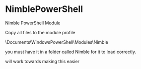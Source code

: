 NimblePowerShell
================

Nimble PowerShell Module


Copy all files to the module profile


\Documents\WindowsPowerShell\Modules\Nimble

you must have it in a folder called Nimble for it to load correctly.

will work towards making this easier
